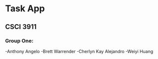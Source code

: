 # Task App
## CSCI 3911
### Group One:
-Anthony Angelo
-Brett Warrender
-Cherlyn Kay Alejandro
-Weiyi Huang